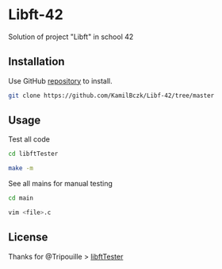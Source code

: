 # Libft-42

Solution of project "Libft" in school 42

## Installation

Use GitHub [repository](https://github.com/KamilBczk/Libf-42/tree/master) to install.

```bash
git clone https://github.com/KamilBczk/Libf-42/tree/master
```

## Usage

Test all code
```bash
cd libftTester
```
```bash
make -m
```
See all mains for manual testing
```bash
cd main
```
```bash
vim <file>.c
```

## License
Thanks for @Tripouille > [libftTester](https://github.com/Tripouille/libftTester)

